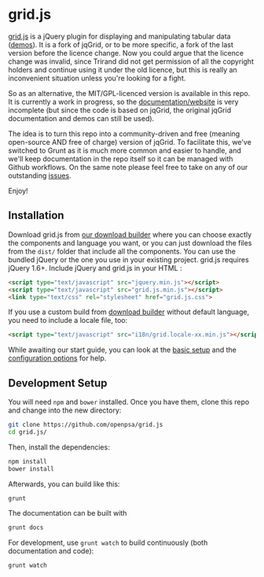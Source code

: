 grid.js
======

[grid.js](http://openpsa.github.io/grid.js/) is a jQuery plugin for displaying and manipulating tabular data ([demos](http://openpsa.github.io/grid.js/demos/local.html)). It is a fork of jqGrid, or to be more specific, a fork of the last version before the licence change. Now you could argue that the licence change was invalid, since Trirand did not get permission of all the copyright holders and continue using it under the old licence, but this is really an inconvenient situation unless you're looking for a fight.

So as an alternative, the MIT/GPL-licenced version is available in this repo. It is currently a work in progress, so  the [documentation/website](http://openpsa.github.io/grid.js/) is very incomplete (but since the code is based on jqGrid, the original jqGrid documentation and demos can still be used).

The idea is to turn this repo into a community-driven and free (meaning open-source AND free of charge) version of jqGrid. To facilitate this, we've switched to Grunt as it is much more common and easier to handle, and we'll keep documentation in the repo itself so it can be managed with Github workflows. On the same note please feel free to take on any of our outstanding [issues](https://github.com/openpsa/grid.js/issues).

Enjoy!

## Installation
Download grid.js from [our download builder](http://openpsa.github.io/grid.js/download/index.html) where you can choose exactly the components and language you want, or you can just download the files from the `dist/` folder that include all the components.
You can use the bundled jQuery or the one you use in your existing project. grid.js requires jQuery 1.6+.
Include jQuery and grid.js in your HTML :

```html
<script type="text/javascript" src="jquery.min.js"></script>
<script type="text/javascript" src="grid.js.min.js"></script>
<link type="text/css" rel="stylesheet" href="grid.js.css">
```
If you use a custom build from [download builder](http://openpsa.github.io/grid.js/download/index.html) without default language, you need to include a locale file, too:

```html
<script type="text/javascript" src="i18n/grid.locale-xx.min.js"></script>
```

While awaiting our start guide, you can look at the [basic setup](http://openpsa.github.io/grid.js/demos/local.html) and the [configuration options](http://openpsa.github.io/grid.js/configuration.html) for help.

## Development Setup

You will need `npm` and `bower` installed. Once you have them, clone this repo and change into the new directory:

```bash
git clone https://github.com/openpsa/grid.js
cd grid.js/
```

Then, install the dependencies:

```bash
npm install
bower install
```

Afterwards, you can build like this:

```bash
grunt
```

The documentation can be built with

```bash
grunt docs
```

For development, use `grunt watch` to build continuously (both documentation and code):

```bash
grunt watch
```
